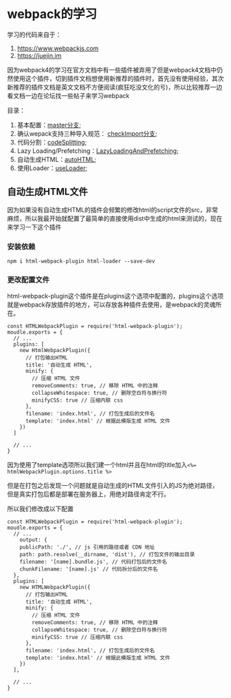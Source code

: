 # webpack的学习
学习的代码来自于：
1. https://www.webpackjs.com
2. https://juejin.im

因为webpack4的学习在官方文档中有一些插件被弃用了但是webpack4文档中仍然使用这个插件，切到插件文档想使用新推荐的插件时，首先没有使用经验，其次新推荐的插件文档是英文文档不方便阅读(疯狂吃没文化的亏)，所以比较推荐一边看文档一边在论坛找一些帖子来学习webpack

目录：

1. 基本配置：[master分支](https://github.com/ChunchunIsMe/studyWebpack "master");
2. 确认wepack支持三种导入规范： [checkImport分支](https://github.com/ChunchunIsMe/studyWebpack/tree/checkImport "checkImport");
3. 代码分割：[codeSplitting](https://github.com/ChunchunIsMe/studyWebpack/tree/codeSplitting "codeSplitting");
4. Lazy Loading/Prefetching：[LazyLoadingAndPrefetching](https://github.com/ChunchunIsMe/studyWebpack/tree/LazyLoadingAndPrefetching "LazyLoadingAndPrefetching");
5. 自动生成HTML：[autoHTML](https://github.com/ChunchunIsMe/studyWebpack/tree/autoHTML "autoHTML");
6. 使用Loader：[useLoader](https://github.com/ChunchunIsMe/studyWebpack/tree/useLoader "useLoader");

## 自动生成HTML文件
因为如果没有自动生成HTML的插件会频繁的修改html的script文件的src，非常麻烦，所以我最开始就配置了最简单的直接使用dist中生成的html来测试的，现在来学习一下这个插件
### 安装依赖
```
npm i html-webpack-plugin html-loader --save-dev
```
### 更改配置文件
html-webpack-plugin这个插件是在plugins这个选项中配置的，plugins这个选项就是webpack存放插件的地方，可以存放各种插件去使用，是webpack的灵魂所在。

```
const HTMLWebpackPlugin = require('html-webpack-plugin');
moudle.exports = {
  // ...
  plugins: [
    new HtmlWebpackPlugin({
      // 打包输出HTML
      title: '自动生成 HTML',
      minify: {
        // 压缩 HTML 文件
        removeComments: true, // 移除 HTML 中的注释
        collapseWhitespace: true, // 删除空白符与换行符
        minifyCSS: true // 压缩内联 css
      },
      filename: 'index.html', // 打包生成后的文件名
      template: 'index.html' // 根据此模版生成 HTML 文件
    })
  ]

  // ...
}
```

因为使用了template选项所以我们建一个html并且在html的title加入`<%= htmlWebpackPlugin.options.title %>`

但是在打包之后发现一个问题就是自动生成的HTML文件引入的JS为绝对路径，但是真实打包后都是部署在服务器上，用绝对路径肯定不行。

所以我们修改成以下配置
```
const HTMLWebpackPlugin = require('html-webpack-plugin');
moudle.exports = {
  // ...
    output: {
    publicPath: './', // js 引用的路径或者 CDN 地址
    path: path.resolve(__dirname, 'dist'), // 打包文件的输出目录
    filename: '[name].bundle.js', // 代码打包后的文件名
    chunkFilename: '[name].js' // 代码拆分后的文件名
  },
  plugins: [
    new HTMLWebpackPlugin({
      // 打包输出HTML
      title: '自动生成 HTML',
      minify: {
        // 压缩 HTML 文件
        removeComments: true, // 移除 HTML 中的注释
        collapseWhitespace: true, // 删除空白符与换行符
        minifyCSS: true // 压缩内联 css
      },
      filename: 'index.html', // 打包生成后的文件名
      template: 'index.html' // 根据此模版生成 HTML 文件
    })
  ],

  // ...
}
```